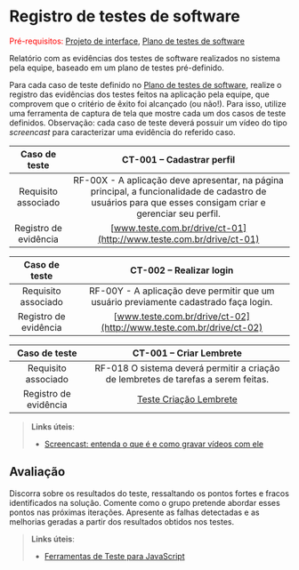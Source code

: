 # Registro de testes de software

<span style="color:red">Pré-requisitos: <a href="05-Projeto-interface.md"> Projeto de interface</a></span>, <a href="08-Plano-testes-software.md"> Plano de testes de software</a>

Relatório com as evidências dos testes de software realizados no sistema pela equipe, baseado em um plano de testes pré-definido.

Para cada caso de teste definido no <a href="08-Plano-testes-software.md"> Plano de testes de software</a>, realize o registro das evidências dos testes feitos na aplicação pela equipe, que comprovem que o critério de êxito foi alcançado (ou não!). Para isso, utilize uma ferramenta de captura de tela que mostre cada um dos casos de teste definidos. Observação: cada caso de teste deverá possuir um vídeo do tipo _screencast_ para caracterizar uma evidência do referido caso.

| **Caso de teste** 	| **CT-001 – Cadastrar perfil** 	|
|:---:	|:---:	|
| Requisito associado | RF-00X - A aplicação deve apresentar, na página principal, a funcionalidade de cadastro de usuários para que esses consigam criar e gerenciar seu perfil. |
| Registro de evidência | [www.teste.com.br/drive/ct-01](http://www.teste.com.br/drive/ct-01) |

| **Caso de teste** 	| **CT-002 – Realizar login** 	|
|:---:	|:---:	|
| Requisito associado | RF-00Y - A aplicação deve permitir que um usuário previamente cadastrado faça login. |
| Registro de evidência | [www.teste.com.br/drive/ct-02](http://www.teste.com.br/drive/ct-02) |

| **Caso de teste** 	| **CT-001 – Criar Lembrete** 	|
|:---:	|:---:	|
| Requisito associado | RF-018 O sistema deverá permitir a criação de lembretes de tarefas a serem feitas. |
| Registro de evidência |  [Teste Criação Lembrete](https://drive.google.com/file/d/1OSIfO9uy3BSxYGjahiTFpTFONgi1Ev-U/view?usp=sharing) |


> **Links úteis**:
> - [Screencast: entenda o que é e como gravar vídeos com ele](https://rockcontent.com/br/blog/screencast/) 

## Avaliação

Discorra sobre os resultados do teste, ressaltando os pontos fortes e fracos identificados na solução. Comente como o grupo pretende abordar esses pontos nas próximas iterações. Apresente as falhas detectadas e as melhorias geradas a partir dos resultados obtidos nos testes.

> **Links úteis**:
> - [Ferramentas de Teste para JavaScript](https://geekflare.com/javascript-unit-testing/)
